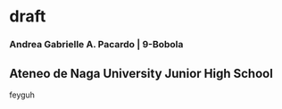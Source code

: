 # draft

### **Andrea Gabrielle A. Pacardo | 9-Bobola**

**Ateneo de Naga University Junior High School**
   -
   feyguh
